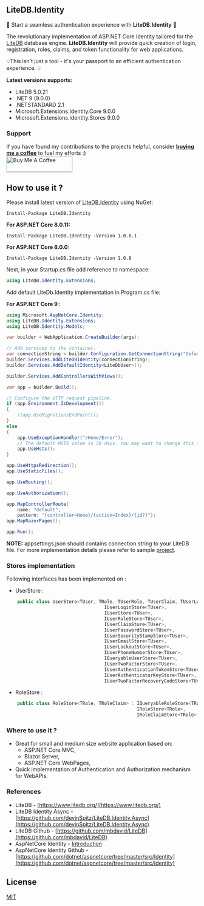 ﻿## LiteDB.Identity

🚀 Start a seamless authentication experience with __LiteDB.Identity__ 🚀

The revolutionary implementation of ASP.NET Core Identity tailored for the [LiteDB](https://github.com/mbdavid/LiteDB) database engine.
__LiteDB.Identity__ will provide quick creation of login, registration, roles, claims, and token functionality for web applications.

💡This isn't just a tool - it's your passport to an efficient authentication experience. 💡

__Latest versions supports:__ 
* LiteDB 5.0.21
* .NET 9 (9.0.0)
* .NETSTANDARD 2.1
* Microsoft.Extensions.Identity.Core   9.0.0
* Microsoft.Extensions.Identity.Stores 9.0.0
### Support
If you have found my contributions to the projects helpful, consider __[buying me a coffee](https://www.buymeacoffee.com/quicksln)__ to fuel my efforts :)
<br/><a href="https://www.buymeacoffee.com/quicksln" target="_blank"><img src="https://www.buymeacoffee.com/assets/img/custom_images/orange_img.png" alt="Buy Me A Coffee" style="height: 41px !important;width: 174px !important;box-shadow: 0px 3px 2px 0px rgba(190, 190, 190, 0.5) !important;-webkit-box-shadow: 0px 3px 2px 0px rgba(190, 190, 190, 0.5) !important;" ></a>

## How to use it ?
Please install latest version of [LiteDB.Identity](https://www.nuget.org/packages/LiteDB.Identity/) using NuGet: 
```
Install-Package LiteDB.Identity
```
__For ASP.NET Core 8.0.11:__
```
Install-Package LiteDB.Identity -Version 1.0.8.1
```
__For ASP.NET Core 8.0.0:__
```
Install-Package LiteDB.Identity -Version 1.0.8
```

Next, in your Startup.cs file add reference to namespace:
	
```csharp
using LiteDB.Identity.Extensions;
```

Add default LiteDb.Identity implementation in Program.cs file:

__For ASP.NET Core 9 :__
```csharp
using Microsoft.AspNetCore.Identity;
using LiteDB.Identity.Extensions;
using LiteDB.Identity.Models;

var builder = WebApplication.CreateBuilder(args);

// Add services to the container.
var connectionString = builder.Configuration.GetConnectionString("DefaultConnection");
builder.Services.AddLiteDBIdentity(connectionString);
builder.Services.AddDefaultIdentity<LiteDbUser>();

builder.Services.AddControllersWithViews();

var app = builder.Build();

// Configure the HTTP request pipeline.
if (app.Environment.IsDevelopment())
{
    //app.UseMigrationsEndPoint();
}
else
{
    app.UseExceptionHandler("/Home/Error");
    // The default HSTS value is 30 days. You may want to change this for production scenarios, see https://aka.ms/aspnetcore-hsts.
    app.UseHsts();
}

app.UseHttpsRedirection();
app.UseStaticFiles();

app.UseRouting();

app.UseAuthorization();

app.MapControllerRoute(
    name: "default",
    pattern: "{controller=Home}/{action=Index}/{id?}");
app.MapRazorPages();

app.Run();
```

__NOTE:__ appsettings.json should contains connection string to your LiteDB file.
For more implementation details please refer to sample [project](https://github.com/quicksln/LiteDB.Identity/tree/master/sample/LiteDB.Identity.Sample).

### Stores implementation

Following interfaces has been implemented on :
- UserStore :
```csharp
    public class UserStore<TUser, TRole, TUserRole, TUserClaim, TUserLogin, TUserToken> : 
                                    IUserLoginStore<TUser>, 
                                    IUserStore<TUser>,
                                    IUserRoleStore<TUser>,
                                    IUserClaimStore<TUser>, 
                                    IUserPasswordStore<TUser>, 
                                    IUserSecurityStampStore<TUser>, 
                                    IUserEmailStore<TUser>, 
                                    IUserLockoutStore<TUser>, 
                                    IUserPhoneNumberStore<TUser>, 
                                    IQueryableUserStore<TUser>, 
                                    IUserTwoFactorStore<TUser>,
                                    IUserAuthenticationTokenStore<TUser>,
                                    IUserAuthenticatorKeyStore<TUser>,
                                    IUserTwoFactorRecoveryCodeStore<TUser>
```
- RoleStore :
```csharp
    public class RoleStore<TRole, TRoleClaim> : IQueryableRoleStore<TRole>, 
                                                IRoleStore<TRole>, 
                                                IRoleClaimStore<TRole>
```

### Where to use it ?
- Great for small and medium size website application based on:
    - ASP.NET Core MVC,
    - Blazor Server,
    - ASP.NET Core WebPages,
- Quick implementation of Authentication and Authorization mechanism for WebAPIs.

### References
- LiteDB - [https://www.litedb.org/](https://www.litedb.org/)
- LiteDB Identity Async - [https://github.com/devinSpitz/LiteDB.Identity.Async](https://github.com/devinSpitz/LiteDB.Identity.Async)
- LiteDB Github - [https://github.com/mbdavid/LiteDB](https://github.com/mbdavid/LiteDB)
- AspNetCore Identity - [Introduction](https://docs.microsoft.com/en-us/aspnet/core/security/authentication/identity?view=aspnetcore-3.1&tabs=visual-studio)
- AspNetCore Identity Github - [https://github.com/dotnet/aspnetcore/tree/master/src/Identity](https://github.com/dotnet/aspnetcore/tree/master/src/Identity)

## License

[MIT](http://opensource.org/licenses/MIT)